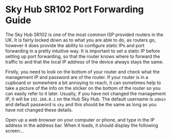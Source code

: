 # Sky Hub SR102 Port Forwarding Guide

The Sky Hub SR102 is one of the most common ISP provided routers in the UK. It is fairly locked down as to what you are able to do, as routers go, however it does provide the ability to configure static IPs and port forwarding in a pretty intuitive way. It is important to set a static IP before setting up port forwarding, so that the router knows where to forward the traffic to and that the local IP address of the device always stays the same.

Firstly, you need to look on the bottom of your router and check what the management IP and password are of the router. If your router is in a cupboard or somewhere a bit annoying to reach, it can sometimes help to take a picture of the info on the sticker on the bottom of the router so you can easily refer to it later. Usually, if you have not changed the management IP, it will be `192.168.0.1` on the Hub Sky Hub. The default username is `admin` and default password is `sky` and this should be the same as long as you have not changed these details.

Open up a web browser on your computer or phone, and type in the IP address in the address bar. When it loads, it should display the following screen...
